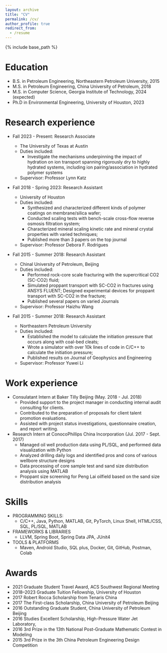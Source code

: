 ```yaml
---
layout: archive
title: "CV"
permalink: /cv/
author_profile: true
redirect_from:
  - /resume
---
```


{% include base_path %}

Education
======
* B.S. in Petroleum Engineering, Northeastern Petroleum University, 2015
* M.S. in Petroleum Engineering, China University of Petroleum, 2018
* M.S. in Computer Science,      Georgia Institute of Technology, 2024 (expected)
* Ph.D in Environmental Engineering, University of Houston, 2023

Research experience
======
* Fall 2023 - Present: Research Associate
  * The University of Texas at Austin
  * Duties included: 
     * Investigate the mechanisms underpinning the impact of hydration on ion transport  spanning rigorously dry to highly hydrated systems, including ion pairing/association in hydrated polymer systems
  * Supervisor: Professor Lynn Katz

* Fall 2018 - Spring 2023: Research Assistant
  * University of Houston
  * Duties included: 
     * Synthesized and characterized different kinds of polymer coatings on membrane/silica wafer;
     * Conducted scaling tests with bench-scale cross-flow reverse osmosis filtration system; 
     * Characterized mineral scaling kinetic rate and mineral crystal properties with varied techniques; 
     * Published more than 3 papers on the top journal
  * Supervisor: Professor Debora F. Rodrigues
  
* Fall 2015 - Summer 2018: Research Assistant
  * Chinal University of Petroleum, Beijing
  * Duties included:
     * Performed rock-core scale fracturing with the supercritical CO2 (SC-CO2) fluid; 
     * Simulated proppant transport with SC-CO2 in fractures using ANSYS FLUENT; Designed experimental devices for proppant transport with SC-CO2 in the fracture;
     * Published several papers on varied Journals 
  * Supervisor: Professor Haizhu Wang

* Fall 2015 - Summer 2018: Research Assistant
  * Northeastern Petroleum University 
  * Duties included:
     * Established the model to calculate the initiation pressure that occurs along with coal-bed cleats; 
     * Wrote a simulator with over 10k lines of code in C/C++ to calculate the initiation pressure; 
     * Published results on Journal of Geophysics and Engineering 
  * Supervisor: Professor Yuwei Li

Work experience
======

* Consulatant Intern at Baker Tilly Beijing (May. 2018 - Jul. 2018)
     * Provided support to the project manager in conducting internal audit consulting for clients.
     * Contributed to the preparation of proposals for client talent promotion evaluations.
     * Assisted with project status investigations, questionnaire creation, and report writing.
* Research Intern at ConocoPhillips China Incorporation (Jul. 2017 - Sept. 2017)
     *	Managed oil well production data using PL/SQL, and performed data visualization with Python
     *	Analyzed drilling daily logs and identified pros and cons of various wellbore structure designs 
     *	Data processing of core sample test and sand size distribution analysis using MATLAB 
     *	Proppant size screening for Peng Lai oilfield based on the sand size distribution analysis


Skills
======
* PROGRAMMING SKILLS:
  * C/C++, Java, Python, MATLAB, Git, PyTorch, Linux Shell, HTML/CSS, SQL, PL/SQL, MATLAB
* FRAMEWORKS & LIBRARIES
  * LLVM, Spring Boot, Spring Data JPA, JUnit4
* TOOLS & PLATFORMS
  * Maven, Android Studio, SQL plus, Docker, Git, GitHub, Postman, Colab

Awards
======
* 2021	    Graduate Student Travel Award, ACS Southwest Regional Meeting
* 2018–2023	Graduate Tuition Fellowship, University of Houston
* 2017	 Robert Rocca Scholarship from Tenaris China
* 2017	 The First-class Scholarship, China University of Petroleum Beijing   
* 2016	 Outstanding Graduate Student, China University of Petroleum Beijing
* 2016	 Studies Excellent Scholarship, High-Pressure Water Jet Laboratory,
* 2016	3rd Prize in the 13th National Post-Graduate Mathematic Contest in Modeling
* 2015	3rd Prize in the 3th China Petroleum Engineering Design Competition


